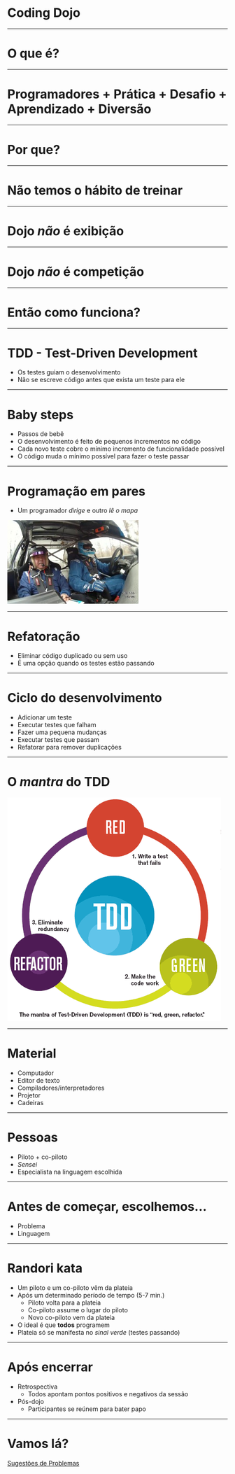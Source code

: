 # Coding Dojo

---

# O que é?

---

# Programadores + Prática + Desafio + Aprendizado + Diversão

---

# Por que?

---

# Não temos o hábito de treinar

---

# Dojo _não_ é **exibição**

---

# Dojo _não_ é **competição**

---

# Então como funciona?

---

# TDD - Test-Driven Development

- Os testes guiam o desenvolvimento
- Não se escreve código antes que exista um teste para ele

---

# Baby steps

- Passos de bebê
- O desenvolvimento é feito de pequenos incrementos no código
- Cada novo teste cobre o mínimo incremento de funcionalidade possível
- O código muda o mínimo possível para fazer o teste passar

---

# Programação em pares

- Um programador _dirige_ e outro _lê o mapa_ 

![rally](img/rally.jpg)

---

# Refatoração

- Eliminar código duplicado ou sem uso
- É uma opção quando os testes estão passando

--- 

# Ciclo do desenvolvimento

- Adicionar um teste
- Executar testes que falham
- Fazer uma pequena mudanças
- Executar testes que passam
- Refatorar para remover duplicações

---

# O _mantra_ do TDD

![TDD Mantra](img/redgreenrefactor.gif) 

---

# Material

- Computador
- Editor de texto
- Compiladores/interpretadores
- Projetor
- Cadeiras

---

# Pessoas

- Piloto + co-piloto
- _Sensei_
- Especialista na linguagem escolhida

---

# Antes de começar, escolhemos...

- Problema
- Linguagem

---

# Randori kata

- Um piloto e um co-piloto vêm da plateia
- Após um determinado período de tempo (5-7 min.)
	- Piloto volta para a plateia
	- Co-piloto assume o lugar do piloto
	- Novo co-piloto vem da plateia
- O ideal é que **todos** programem
- Plateia só se manifesta no _sinal verde_ (testes passando)

---

# Após encerrar

- Retrospectiva
	- Todos apontam pontos positivos e negativos da sessão
- Pós-dojo
	- Participantes se reúnem para bater papo

---

# Vamos lá?

[Sugestões de Problemas](problemas.html)



